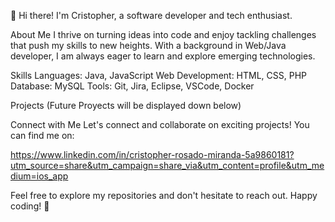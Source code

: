 👋 Hi there! I'm Cristopher, a software developer and tech enthusiast.

About Me
I thrive on turning ideas into code and enjoy tackling challenges that push my skills to new heights. With a background in Web/Java developer, I am always eager to learn and explore emerging technologies.

Skills
Languages: Java, JavaScript
Web Development: HTML, CSS, PHP
Database: MySQL
Tools: Git, Jira, Eclipse, VSCode, Docker

Projects
(Future Proyects will be displayed down below)

Connect with Me
Let's connect and collaborate on exciting projects! You can find me on:

https://www.linkedin.com/in/cristopher-rosado-miranda-5a9860181?utm_source=share&utm_campaign=share_via&utm_content=profile&utm_medium=ios_app

Feel free to explore my repositories and don't hesitate to reach out. Happy coding! 🚀
